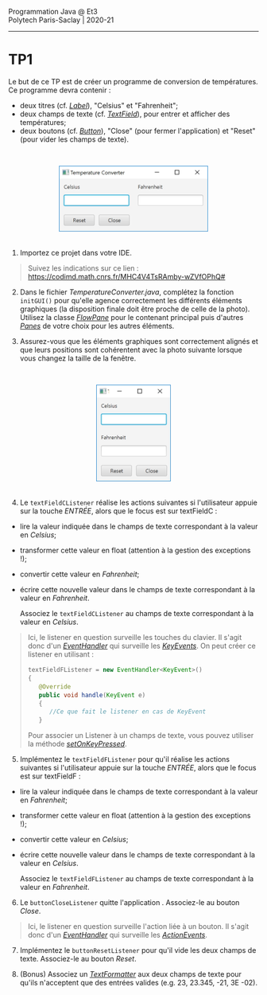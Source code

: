 Programmation Java @ Et3
<br>
Polytech Paris-Saclay | 2020-21

---

# TP1

Le but de ce TP est de créer un programme de conversion de températures.
Ce programme devra contenir :

-   deux titres (cf. [_Label_](https://docs.oracle.com/javase/8/javafx/api/javafx/scene/control/Label.html)), "Celsius" et "Fahrenheit";
-   deux champs de texte (cf. [_TextField_](https://docs.oracle.com/javase/8/javafx/api/javafx/scene/control/TextField.html)), pour entrer et afficher des températures;
-   deux boutons (cf. [_Button_](https://docs.oracle.com/javase/8/javafx/api/javafx/scene/control/Button.html)), "Close" (pour fermer l'application) et "Reset" (pour vider les champs de texte).

<br><div align="center"><img src="images/tempconvH.jpg" width="300"></img></div><br>

1. Importez ce projet dans votre IDE.

> Suivez les indications sur ce lien : https://codimd.math.cnrs.fr/MHC4V4TsRAmby-wZVfOPhQ#

2. Dans le fichier _TemperatureConverter.java_, complétez la fonction `initGUI()` pour qu'elle agence correctement les différents éléments graphiques (la disposition finale doit être proche de celle de la photo). Utilisez la classe [_FlowPane_](https://docs.oracle.com/javase/8/javafx/api/javafx/scene/layout/FlowPane.html) pour le contenant principal puis d'autres [_Panes_](https://docs.oracle.com/javase/8/javafx/api/javafx/scene/layout/Pane.html) de votre choix pour les autres éléments.

3. Assurez-vous que les éléments graphiques sont correctement alignés et que leurs positions sont cohérentent avec la photo suivante lorsque vous changez la taille de la fenêtre.

<br><div align="center"><img src="images/tempconvV.jpg" width="150"></img></div><br>

4. Le `textFieldCListener` réalise les actions suivantes si l'utilisateur appuie sur la touche _ENTRÉE_, alors que le focus est sur textFieldC :

-   lire la valeur indiquée dans le champs de texte correspondant à la valeur en _Celsius_;
-   transformer cette valeur en float (attention à la gestion des exceptions !);
-   convertir cette valeur en _Fahrenheit_;
-   écrire cette nouvelle valeur dans le champs de texte correspondant à la valeur en _Fahrenheit_.

    Associez le `textFieldCListener` au champs de texte correspondant à la valeur en _Celsius_.

> Ici, le listener en question surveille les touches du clavier. Il s'agit donc d'un [_EventHandler_](https://docs.oracle.com/javase/8/javafx/api/javafx/event/EventHandler.html) qui surveille les [_KeyEvents_](https://docs.oracle.com/javase/8/javafx/api/javafx/scene/input/KeyEvent.html). On peut créer ce listener en utilisant :
>
> ```Java
> textFieldFListener = new EventHandler<KeyEvent>()
> {
>    @Override
>    public void handle(KeyEvent e)
>    {
>       //Ce que fait le listener en cas de KeyEvent
>    }
> ```
>
> Pour associer un Listener à un champs de texte, vous pouvez utiliser la méthode [_setOnKeyPressed_](https://docs.oracle.com/javase/8/javafx/api/javafx/scene/Node.html#setOnKeyPressed-javafx.event.EventHandler-).

5. Implémentez le `textFieldFListener` pour qu'il réalise les actions suivantes si l'utilisateur appuie sur la touche _ENTRÉE_, alors que le focus est sur textFieldF :

-   lire la valeur indiquée dans le champs de texte correspondant à la valeur en _Fahrenheit_;
-   transformer cette valeur en float (attention à la gestion des exceptions !);
-   convertir cette valeur en _Celsius_;
-   écrire cette nouvelle valeur dans le champs de texte correspondant à la valeur en _Celsius_.

    Associez le `textFieldFListener` au champs de texte correspondant à la valeur en _Fahrenheit_.

6. Le `buttonCloseListener` quitte l'application . Associez-le au bouton _Close_.

> Ici, le listener en question surveille l'action liée à un bouton. Il s'agit donc d'un [_EventHandler_](https://docs.oracle.com/javase/8/javafx/api/javafx/event/EventHandler.html) qui surveille les [_ActionEvents_](https://docs.oracle.com/javase/8/javafx/api/javafx/event/ActionEvent.html).

7. Implémentez le `buttonResetListener` pour qu'il vide les deux champs de texte. Associez-le au bouton _Reset_.

8. (Bonus) Associez un [_TextFormatter_](https://docs.oracle.com/javase/8/javafx/api/javafx/scene/control/TextFormatter.html) aux deux champs de texte pour qu'ils n'acceptent que des entrées valides (e.g. 23, 23.345, -21, 3E -02).

